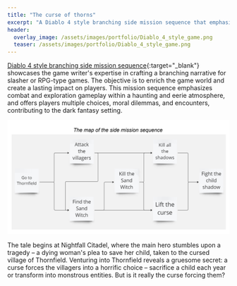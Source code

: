 ```yaml
---
title: "The curse of thorns"
excerpt: "A Diablo 4 style branching side mission sequence that emphasizes combat and exploration gameplay within dark fantasy setting"
header:
  overlay_image: /assets/images/portfolio/Diablo_4_style_game.png
  teaser: /assets/images/portfolio/Diablo_4_style_game.png
---
```


[Diablo 4 style branching side mission sequence](https://drive.google.com/file/d/1NocLjJsZpqCCPLm0WeDFNzytpBaBDbFm/view?usp=sharing){:target="\_blank"} showcases the game writer's expertise in crafting a branching narrative for slasher or RPG-type games. The objective is to enrich the game world and create a lasting impact on players. This mission sequence emphasizes combat and exploration gameplay within a haunting and eerie atmosphere, and offers players multiple choices, moral dilemmas, and encounters, contributing to the dark fantasy setting.

![image-left](/assets/images/portfolio/Diablo-4-mission-sequence-map.png)

The tale begins at Nightfall Citadel, where the main hero stumbles upon a tragedy – a dying woman's plea to save her child, taken to the cursed village of Thornfield. Venturing into Thornfield reveals a gruesome secret: a curse forces the villagers into a horrific choice – sacrifice a child each year or transform into monstrous entities. But is it really the curse forcing them?
